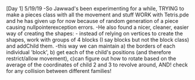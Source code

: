 
[Day 1] 5/19/19
  -So Jawwad's been experimenting for a while, TRYING to make a pieces class with all the movement and stuff WORK with Tetris.pde and he has given up for now because of random generation of a piece causing nullpointerexception errors.
  -He also found a nicer, cleaner, easier way of creating the shapes:
    - instead of relying on vertices to create the shapes, work with groups of 4 blocks (I say blocks but not the block class) and addChild them.
    -this way we can maintain a) the borders of each individual 'block', b) get each of the child's positions (and therefore restrict/allow movement), c)can figure out how to rotate based on the average of the coordinates of child 2 and 3 to revolve around, AND! check for any collision between different families!
